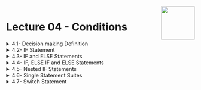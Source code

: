 <img align="right" width="90" height="90" src="https://github.com/cs-MohamedAyman/Computer-Science-Textbooks/blob/master/logos/cpp.jpg">

# Lecture 04 - Conditions

<details>
	<summary>4.1- Decision making Definition</summary>

</details>

<details>
	<summary>4.2- IF Statement</summary>

</details>

<details>
	<summary>4.3- IF and ELSE Statements</summary>

</details>

<details>
	<summary>4.4- IF, ELSE IF and ELSE Statements</summary>

</details>

<details>
	<summary>4.5- Nested IF Statements</summary>

</details>

<details>
	<summary>4.6- Single Statement Suites</summary>

</details>

<details>
	<summary>4.7- Switch Statement</summary>

</details>
